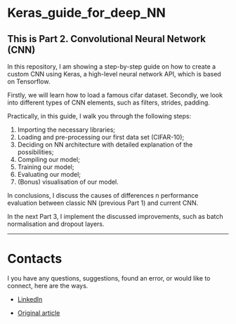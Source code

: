 # Keras_guide_for_deep_NN

## This is Part 2. Convolutional Neural Network (CNN)

In this repository, I am showing a step-by-step guide on how to create a custom CNN using Keras, a high-level neural network API, which is based on Tensorflow.

Firstly, we will learn how to load a famous cifar dataset. Secondly, we look into different types of CNN elements, such as filters, strides, padding.

Practically, in this guide, I walk you through the following steps:
1. Importing the necessary libraries;
2. Loading and pre-processing our first data set (CIFAR-10); 
3. Deciding on NN architecture with detailed explanation of the possibilities;
4. Compiling our model;
5. Training our model;
6. Evaluating our model;
7. (Bonus) visualisation of our model.

In conclusions, I discuss the causes of differences n performance evaluation between classic NN (previous Part 1) and current CNN. 

In the next Part 3, I implement the discussed improvements, such as batch normalisation and dropout layers.

---

# Contacts

I you have any questions, suggestions, found an error, or would like to connect, here are the ways.

- [LinkedIn](https://www.linkedin.com/in/ruslan-brilenkov/)

- [Original article](https://medium.datadriveninvestor.com/convolutional-neural-networks-cnn-in-keras-tensorflow-step-by-step-guide-9961bdb73f15)



